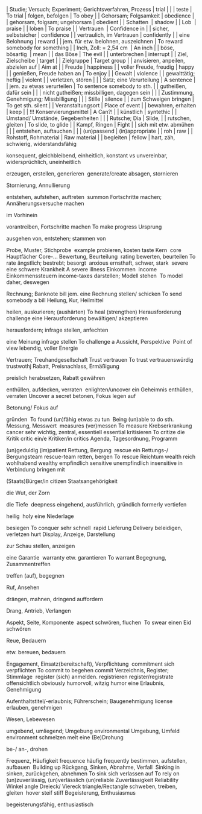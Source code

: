 | Studie; Versuch; Experiment; Gerichtsverfahren, Prozess | trial | |
| teste | To trial
| folgen, befolgen | To obey |
| Gehorsam; Folgsamkeit | obedience |
| gehorsam, folgsam; ungehorsam | obedient |
| Schatten  | shadow |
| Lob  | praise |
| loben | To praise |
| Vertrauen  | Confidence in |
| sicher, selbstsicher | confidence |
| vertraulich, im Vertrauen | confidently |
| eine Belohnung | reward |
| jem. für etw. belohnen, auszeichnen | To reward somebody for something |
| Inch, Zoll: = 2,54 cm  | An inch |
| böse, bösartig  | mean |
| das Böse | The evil |
| unterbrechen | interrupt |
| Ziel, Zielscheibe | target |
| Zielgruppe | Target group |
| anvisieren, anpeilen, abzielen auf | Aim at |
| Freude | happiness |
| voller Freude, freudig | happy |
| genießen, Freude haben an | To enjoy |
| Gewalt | violence |
| gewalttätig; heftig | violent |
| verletzen, stören |    |
| Satz; eine Verurteilung | A sentence |
| jem. zu etwas verurteilen | To sentence somebody to sth. |
| gutheißen, dafür sein |    |
| nicht gutheißen; missbilligen, dagegen sein |    |
| Zustimmung, Genehmigung; Missbilligung |    |
| Stille | silence |
| zum Schweigen bringen | To get sth. silent |
| Veranstaltungsort | Place of event |
| bewahren, erhalten | keep |
| !!! Konservierungsmittel | A Can?! |
| künstlich | syntethic |
| Umstand/ Umstände, Gegebenheiten |    |
| Rutsche; Dia | Slide, |
| rutschen, gleiten | To slide, to glide |
| Kampf, Ringen | Fight |
| sich mit etw. abmühen |    |
| entstehen, auftauchen |    |
| (un)passend | (in)appropriate |
| roh | raw |
| Rohstoff, Rohmaterial | Raw material |
| begleiten | fellow |
hart, zäh, schwierig, widerstandsfähig 

konsequent, gleichbleibend, einheitlich, konstant vs unvereinbar, widersprüchlich, uneinheitlich 

erzeugen, erstellen, generieren 
generate/create
absagen, stornieren 

Stornierung, Annullierung

entstehen, aufstehen, auftreten 
summon
Fortschritte machen; Annäherungsversuche machen 

im Vorhinein

vorantreiben, Fortschritte machen
To make progress
Ursprung 

ausgehen von, entstehen; stammen von

Probe, Muster, Stichprobe 
example
probieren, kosten
taste
Kern 
core
Hauptfächer
Core-...
Bewertung, Beurteilung 
rating
bewerten, beurteilen 
To rate
ängstlich; bestrebt; besorgt 
anxious
ernsthaft, schwer, stark 
severe
eine schwere Krankheit
A severe illness
Einkommen 
income
Einkommenssteuern
income-taxes
darstellen; Modell stehen 
To model
daher, deswegen 

Rechnung; Banknote
bill
jem. eine Rechnung stellen/ schicken
To send somebody a bill
Heilung, Kur, Heilmittel 

heilen, auskurieren; (aushärten)
To heal (strengthen)
Herausforderung 
challenge
eine Herausforderung bewältigen/ akzeptieren

herausfordern; infrage stellen, anfechten

eine Meinung infrage stellen
To challenge a 
Aussicht, Perspektive 
Point of view
lebendig, voller Energie 

Vertrauen; Treuhandgesellschaft
Trust
vertrauen
To trust
vertrauenswürdig
trustwothj
Rabatt, Preisnachlass, Ermäßigung

preislich herabsetzen, Rabatt gewähren

enthüllen, aufdecken, verraten 
enlighten/uncover
ein Geheimnis enthüllen, verraten
Uncover a secret
betonen, Fokus legen auf 

Betonung/ Fokus auf

gründen 
To found
(un)fähig etwas zu tun 
Being (un)able to do sth.
Messung, Messwert 
measures
(ver)messen
To measure
Krebserkrankung
cancer
sehr wichtig, zentral, essentiell
essential
kritisieren
To critize
die Kritik
critic
ein/e Kritiker/in
critics
Agenda, Tagesordnung, Programm 

(un)geduldig
(im)patient
Rettung, Bergung 
rescue
ein Rettungs-/ Bergungsteam
rescue-team
retten, bergen
To rescue
Reichtum
wealth
reich wohlhabend
wealthy
empfindlich
sensitive
unempfindlich
insensitive
in Verbindung bringen mit 

(Staats)Bürger/in
citizen
Staatsangehörigkeit

die Wut, der Zorn

die Tiefe 
deepness
eingehend, ausführlich, gründlich
formerly
vertiefen

heilig 
holy
eine Niederlage

besiegen
To conquer
sehr schnell 
rapid
Lieferung
Delivery
beleidigen, verletzen
hurt
Display, Anzeige, Darstellung 

zur Schau stellen, anzeigen

eine Garantie 
warranty
etw. garantieren
To warrant
Begegnung, Zusammentreffen 

treffen (auf), begegnen

Ruf, Ansehen

drängen, mahnen, dringend auffordern 

Drang, Antrieb, Verlangen

Aspekt, Seite, Komponente 
aspect
schwören, fluchen 
To swear
einen Eid schwören

Reue, Bedauern 

etw. bereuen, bedauern

Engagement, Einsatz(bereitschaft), Verpflichtung 
commitment
sich verpflichten
To commit to
begehen
commit
Verzeichnis, Register; Stimmlage 
register
(sich) anmelden. registrieren
register/registrate
offensichtlich
obviously
humorvoll, witzig
humor
eine Erlaubnis, Genehmigung

Aufenthaltstitel/-erlaubnis; Führerschein; Baugenehmigung
license
erlauben, genehmigen

Wesen, Lebewesen

umgebend, umliegend; Umgebung
environmental
Umgebung, Umfeld
environment
schmelzen
melt
eine (Be)Drohung 

be-/ an-, drohen

Frequenz, Häufigkeit
frequence
häufig
frequently
bestimmen, aufstellen, aufbauen 
Building up
Rückgang, Sinken, Abnahme, Verfall 
Sinking in
sinken, zurückgehen, abnehmen
To sink
sich verlassen auf
To rely on
(un)zuverlässig, (un)verlässlich
(un)reliable
Zuverlässigkeit
Reliability
Winkel
angle
Dreieck/ Viereck
triangle/Rectangle
schweben, treiben, gleiten 
hover
steif
stiff
Begeisterung, Enthusiasmus

begeisterungsfähig, enthusiastisch

